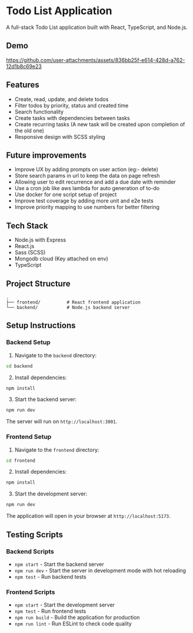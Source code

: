 
# Todo List Application

A full-stack Todo List application built with React, TypeScript, and Node.js.

## Demo 

https://github.com/user-attachments/assets/836bb25f-e614-428d-a762-12d1b8c69e23

## Features

- Create, read, update, and delete todos
- Filter todos by priority, status and created time
- Search functionality
- Create tasks with dependencies between tasks 
- Create recurring tasks (A new task will be created upon completion of the old one)
- Responsive design with SCSS styling

## Future improvements

- Improve UX by adding prompts on user action (eg:- delete)
- Store search params in url to keep the data on page refresh
- Allowing user to edit recurrence and add a due date with reminder
- Use a cron job like aws lambda for auto generation of to-do
- Use docker for one script setup of project
- Improve test coverage by adding more unit and e2e tests
- Improve priority mapping to use numbers for better filtering

## Tech Stack

- Node.js with Express
- React.js
- Sass (SCSS)
- Mongodb cloud (Key attached on env)
- TypeScript

## Project Structure

```
.
├── frontend/          # React frontend application
└── backend/           # Node.js backend server
```

## Setup Instructions

### Backend Setup

1. Navigate to the `backend` directory:

```bash
cd backend
```

2. Install dependencies:

```bash
npm install
```

3. Start the backend server:

```bash
npm run dev
```

The server will run on `http://localhost:3001`.

### Frontend Setup

1. Navigate to the `frontend` directory:

```bash
cd frontend
```

2. Install dependencies:

```bash
npm install
```

3. Start the development server:

```bash
npm run dev
```

The application will open in your browser at `http://localhost:5173`.

## Testing Scripts

### Backend Scripts

- `npm start` - Start the backend server
- `npm run dev` - Start the server in development mode with hot reloading
- `npm test` - Run backend tests

### Frontend Scripts

- `npm start` - Start the development server
- `npm test` - Run frontend tests
- `npm run build` - Build the application for production
- `npm run lint` - Run ESLint to check code quality
